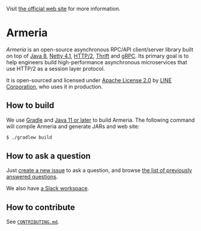 Visit [the official web site](https://line.github.io/armeria/) for more information.

# Armeria

_Armeria_ is an open-source asynchronous RPC/API client/server library built on top of
[Java 8](https://go.java/), [Netty 4.1](https://netty.io/), [HTTP/2](https://http2.github.io/),
[Thrift](https://thrift.apache.org/) and [gRPC](https://grpc.io/). Its primary goal is to help engineers build
high-performance asynchronous microservices that use HTTP/2 as a session layer protocol.

It is open-sourced and licensed under [Apache License 2.0](https://tldrlegal.com/license/apache-license-2.0-(apache-2.0))
by [LINE Corporation](https://linecorp.com/en/), who uses it in production.

## How to build

We use [Gradle](https://gradle.org/) and [Java 11 or later](https://adoptopenjdk.net/) to build Armeria. The following command will compile Armeria and generate
JARs and web site:

```bash
$ ./gradlew build
```

## How to ask a question

Just [create a new issue](https://github.com/line/armeria/issues/new) to ask a question, and browse
[the list of previously answered questions](https://github.com/line/armeria/issues?q=label%3Aquestion).

We also have [a Slack workspace](https://join.slack.com/t/line-armeria/shared_invite/enQtNjIxNDU1ODU1MTI2LTgwMzk0MzVhOGRhZjJiY2ExODc0MzNhYzIxZDFlYjM5OGRjNTE1MzYzYzQ4MzNhNGY2ZDM0NThhMTRmZmQ3ZjQ).

## How to contribute

See [`CONTRIBUTING.md`](CONTRIBUTING.md).
